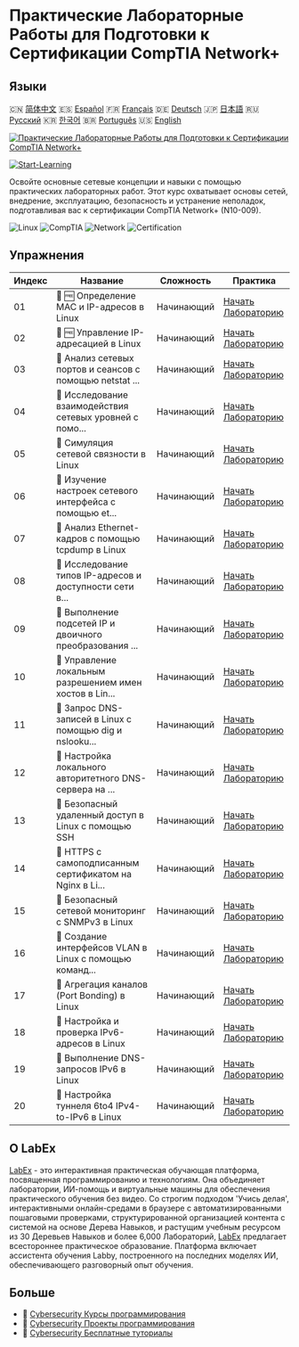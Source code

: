 # Практические Лабораторные Работы для Подготовки к Сертификации CompTIA Network+

## Языки

🇨🇳 [简体中文](README_zh.md) 🇪🇸 [Español](README_es.md) 🇫🇷 [Français](README_fr.md) 🇩🇪 [Deutsch](README_de.md) 🇯🇵 [日本語](README_ja.md) 🇷🇺 [Русский](README_ru.md) 🇰🇷 [한국어](README_ko.md) 🇧🇷 [Português](README_pt.md) 🇺🇸 [English](README.md) 

[![Практические Лабораторные Работы для Подготовки к Сертификации CompTIA Network+](https://cover-creator.labex.io/comptia-network-plus-training-labs.png?lang=ru)](https://labex.io/ru/courses/comptia-network-plus-training-labs)

[![Start-Learning](https://img.shields.io/badge/Start-Learning-whitesmoke?style=for-the-badge)](https://labex.io/ru/courses/comptia-network-plus-training-labs)

Освойте основные сетевые концепции и навыки с помощью практических лабораторных работ. Этот курс охватывает основы сетей, внедрение, эксплуатацию, безопасность и устранение неполадок, подготавливая вас к сертификации CompTIA Network+ (N10-009).

![Linux](https://img.shields.io/badge/Linux-whitesmoke?style=for-the-badge&logo=linux)
![CompTIA](https://img.shields.io/badge/CompTIA-whitesmoke?style=for-the-badge&logo=comptia)
![Network](https://img.shields.io/badge/Network-whitesmoke?style=for-the-badge&logo=network)
![Certification](https://img.shields.io/badge/Certification-whitesmoke?style=for-the-badge&logo=certification)


## Упражнения

|   Индекс | Название                                                  | Сложность   | Практика                                                                                                                                                                                             |
|----------|-----------------------------------------------------------|-------------|------------------------------------------------------------------------------------------------------------------------------------------------------------------------------------------------------|
|       01 | 🧩 🆓 Определение MAC и IP-адресов в Linux                | Начинающий  | <a target='_blank' href='https://labex.io/ru/labs/comptia-identify-mac-and-ip-addresses-in-linux-592731?course=comptia-network-plus-training-labs'>Начать Лабораторию</a>                            |
|       02 | 🧩 🆓 Управление IP-адресацией в Linux                    | Начинающий  | <a target='_blank' href='https://labex.io/ru/labs/comptia-manage-ip-addressing-in-linux-592736?course=comptia-network-plus-training-labs'>Начать Лабораторию</a>                                     |
|       03 | 🧩  Анализ сетевых портов и сеансов с помощью netstat ... | Начинающий  | <a target='_blank' href='https://labex.io/ru/labs/comptia-analyze-network-ports-and-sessions-with-netstat-in-linux-592741?course=comptia-network-plus-training-labs'>Начать Лабораторию</a>          |
|       04 | 🧩  Исследование взаимодействия сетевых уровней с помо... | Начинающий  | <a target='_blank' href='https://labex.io/ru/labs/comptia-explore-network-layer-interaction-with-ping-and-arp-in-linux-592746?course=comptia-network-plus-training-labs'>Начать Лабораторию</a>      |
|       05 | 🧩  Симуляция сетевой связности в Linux                   | Начинающий  | <a target='_blank' href='https://labex.io/ru/labs/comptia-simulate-network-layer-connectivity-in-linux-592752?course=comptia-network-plus-training-labs'>Начать Лабораторию</a>                      |
|       06 | 🧩  Изучение настроек сетевого интерфейса с помощью et... | Начинающий  | <a target='_blank' href='https://labex.io/ru/labs/comptia-examine-network-interface-settings-with-ethtool-in-linux-592759?course=comptia-network-plus-training-labs'>Начать Лабораторию</a>          |
|       07 | 🧩  Анализ Ethernet-кадров с помощью tcpdump в Linux      | Начинающий  | <a target='_blank' href='https://labex.io/ru/labs/comptia-analyze-ethernet-frames-with-tcpdump-in-linux-592765?course=comptia-network-plus-training-labs'>Начать Лабораторию</a>                     |
|       08 | 🧩  Исследование типов IP-адресов и доступности сети в... | Начинающий  | <a target='_blank' href='https://labex.io/ru/labs/comptia-explore-ip-address-types-and-reachability-in-linux-592780?course=comptia-network-plus-training-labs'>Начать Лабораторию</a>                |
|       09 | 🧩  Выполнение подсетей IP и двоичного преобразования ... | Начинающий  | <a target='_blank' href='https://labex.io/ru/labs/comptia-perform-ip-subnetting-and-binary-conversion-in-the-linux-terminal-592782?course=comptia-network-plus-training-labs'>Начать Лабораторию</a> |
|       10 | 🧩  Управление локальным разрешением имен хостов в Lin... | Начинающий  | <a target='_blank' href='https://labex.io/ru/labs/comptia-manage-local-hostname-resolution-in-linux-592792?course=comptia-network-plus-training-labs'>Начать Лабораторию</a>                         |
|       11 | 🧩  Запрос DNS-записей в Linux с помощью dig и nslooku... | Начинающий  | <a target='_blank' href='https://labex.io/ru/labs/comptia-query-dns-records-in-linux-with-dig-and-nslookup-592796?course=comptia-network-plus-training-labs'>Начать Лабораторию</a>                  |
|       12 | 🧩  Настройка локального авторитетного DNS-сервера на ... | Начинающий  | <a target='_blank' href='https://labex.io/ru/labs/comptia-set-up-a-local-authoritative-dns-server-on-linux-592803?course=comptia-network-plus-training-labs'>Начать Лабораторию</a>                  |
|       13 | 🧩  Безопасный удаленный доступ в Linux с помощью SSH     | Начинающий  | <a target='_blank' href='https://labex.io/ru/labs/comptia-secure-remote-access-in-linux-with-ssh-592816?course=comptia-network-plus-training-labs'>Начать Лабораторию</a>                            |
|       14 | 🧩  HTTPS с самоподписанным сертификатом на Nginx в Li... | Начинающий  | <a target='_blank' href='https://labex.io/ru/labs/comptia-https-with-a-self-signed-certificate-on-nginx-in-linux-592820?course=comptia-network-plus-training-labs'>Начать Лабораторию</a>            |
|       15 | 🧩  Безопасный сетевой мониторинг с SNMPv3 в Linux        | Начинающий  | <a target='_blank' href='https://labex.io/ru/labs/comptia-secure-network-monitoring-with-snmpv3-in-linux-592826?course=comptia-network-plus-training-labs'>Начать Лабораторию</a>                    |
|       16 | 🧩  Создание интерфейсов VLAN в Linux с помощью команд... | Начинающий  | <a target='_blank' href='https://labex.io/ru/labs/comptia-create-vlan-interfaces-in-linux-using-the-ip-command-592842?course=comptia-network-plus-training-labs'>Начать Лабораторию</a>              |
|       17 | 🧩  Агрегация каналов (Port Bonding) в Linux              | Начинающий  | <a target='_blank' href='https://labex.io/ru/labs/comptia-link-aggregation-port-bonding-in-linux-592851?course=comptia-network-plus-training-labs'>Начать Лабораторию</a>                            |
|       18 | 🧩  Настройка и проверка IPv6-адресов в Linux             | Начинающий  | <a target='_blank' href='https://labex.io/ru/labs/comptia-configure-and-verify-ipv6-addresses-in-linux-592858?course=comptia-network-plus-training-labs'>Начать Лабораторию</a>                      |
|       19 | 🧩  Выполнение DNS-запросов IPv6 в Linux                  | Начинающий  | <a target='_blank' href='https://labex.io/ru/labs/comptia-perform-ipv6-dns-lookups-in-linux-592862?course=comptia-network-plus-training-labs'>Начать Лабораторию</a>                                 |
|       20 | 🧩  Настройка туннеля 6to4 IPv4-to-IPv6 в Linux           | Начинающий  | <a target='_blank' href='https://labex.io/ru/labs/comptia-configure-an-ipv4-to-ipv6-6to4-tunnel-in-linux-592867?course=comptia-network-plus-training-labs'>Начать Лабораторию</a>                    |

## О LabEx

[LabEx](https://labex.io) - это интерактивная практическая обучающая платформа, посвященная программированию и технологиям. Она объединяет лаборатории, ИИ-помощь и виртуальные машины для обеспечения практического обучения без видео. Со строгим подходом 'Учись делая', интерактивными онлайн-средами в браузере с автоматизированными пошаговыми проверками, структурированной организацией контента с системой на основе Дерева Навыков, и растущим учебным ресурсом из 30 Деревьев Навыков и более 6,000 Лабораторий, [LabEx](https://labex.io) предлагает всестороннее практическое образование. Платформа включает ассистента обучения Labby, построенного на последних моделях ИИ, обеспечивающего разговорный опыт обучения.

## Больше

- 🔗 [Cybersecurity Курсы программирования](https://github.com/labex-labs/awesome-programming-courses)
- 🔗 [Cybersecurity Проекты программирования](https://github.com/labex-labs/awesome-programming-projects)
- 🔗 [Cybersecurity Бесплатные туториалы](https://github.com/labex-labs/cybersecurity-free-tutorials)

